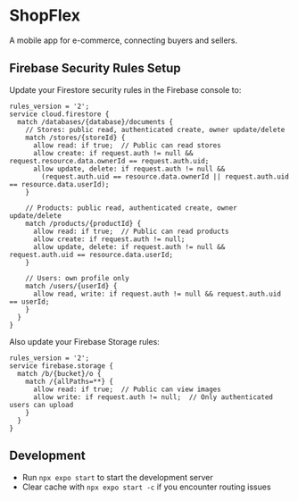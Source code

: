 # ShopFlex

A mobile app for e-commerce, connecting buyers and sellers.

## Firebase Security Rules Setup

Update your Firestore security rules in the Firebase console to:

```
rules_version = '2';
service cloud.firestore {
  match /databases/{database}/documents {
    // Stores: public read, authenticated create, owner update/delete
    match /stores/{storeId} {
      allow read: if true;  // Public can read stores
      allow create: if request.auth != null && request.resource.data.ownerId == request.auth.uid;
      allow update, delete: if request.auth != null && 
        (request.auth.uid == resource.data.ownerId || request.auth.uid == resource.data.userId);
    }
    
    // Products: public read, authenticated create, owner update/delete
    match /products/{productId} {
      allow read: if true;  // Public can read products
      allow create: if request.auth != null;
      allow update, delete: if request.auth != null && request.auth.uid == resource.data.userId;
    }
    
    // Users: own profile only
    match /users/{userId} {
      allow read, write: if request.auth != null && request.auth.uid == userId;
    }
  }
}
```

Also update your Firebase Storage rules:

```
rules_version = '2';
service firebase.storage {
  match /b/{bucket}/o {
    match /{allPaths=**} {
      allow read: if true;  // Public can view images
      allow write: if request.auth != null;  // Only authenticated users can upload
    }
  }
}
```

## Development

- Run `npx expo start` to start the development server
- Clear cache with `npx expo start -c` if you encounter routing issues
